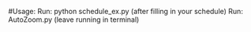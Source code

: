 #Usage:
Run: python schedule_ex.py (after filling in your schedule)
Run: AutoZoom.py (leave running in terminal)
